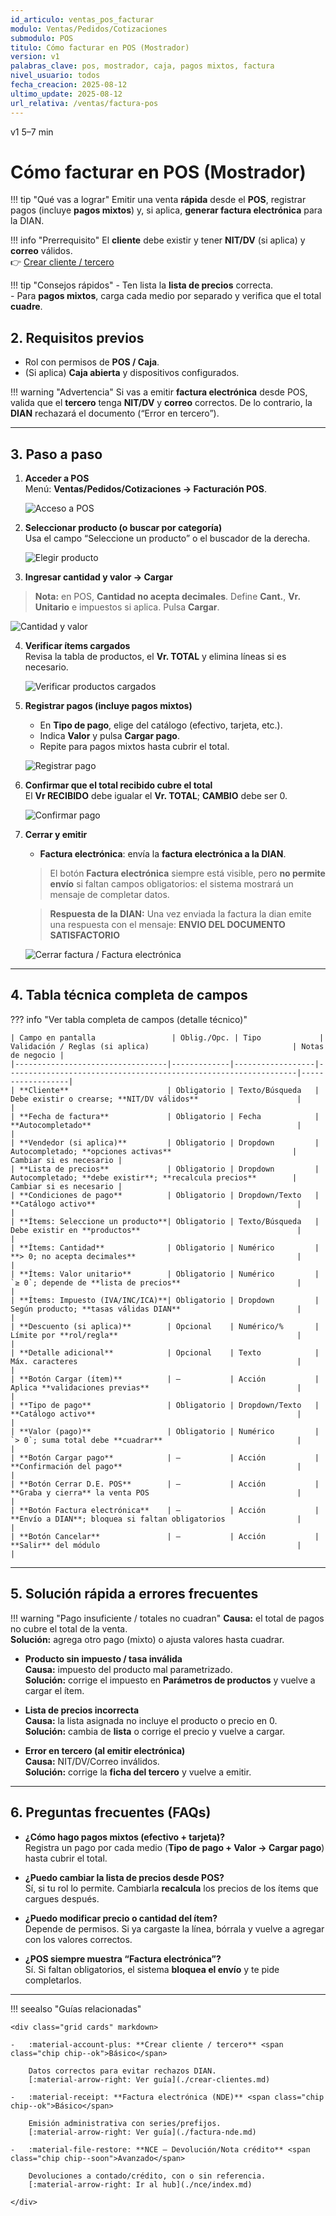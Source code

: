 ```yaml
---
id_articulo: ventas_pos_facturar
modulo: Ventas/Pedidos/Cotizaciones
submodulo: POS
titulo: Cómo facturar en POS (Mostrador)
version: v1
palabras_clave: pos, mostrador, caja, pagos mixtos, factura
nivel_usuario: todos
fecha_creacion: 2025-08-12
ultimo_update: 2025-08-12
url_relativa: /ventas/factura-pos
---
```

<p class="chips">
  <span class="chip chip--ok">v1</span>
  <span class="chip chip--new">5–7 min</span>
</p>

# Cómo facturar en POS (Mostrador)

!!! tip "Qué vas a lograr"
    Emitir una venta **rápida** desde el **POS**, registrar pagos (incluye **pagos mixtos**) y, si aplica, **generar factura electrónica** para la DIAN. 

!!! info "Prerrequisito"
    El **cliente** debe existir y tener **NIT/DV** (si aplica) y **correo** válidos.  
    👉 [Crear cliente / tercero](./crear-clientes.md)

!!! tip "Consejos rápidos"
    - Ten lista la **lista de precios** correcta.  
    - Para **pagos mixtos**, carga cada medio por separado y verifica que el total **cuadre**.


## 2. Requisitos previos
- Rol con permisos de **POS / Caja**.
- (Si aplica) **Caja abierta** y dispositivos configurados.

!!! warning "Advertencia"
    Si vas a emitir **factura electrónica** desde POS, valida que el **tercero** tenga **NIT/DV** y **correo** correctos. De lo contrario, la **DIAN** rechazará el documento (“Error en tercero”).

---

## 3. Paso a paso

1) **Acceder a POS**  
   Menú: **Ventas/Pedidos/Cotizaciones → Facturación POS**.  

   ![Acceso a POS](../../../assets/img/POS/1_Acceso-al-modulo.png)

2) **Seleccionar producto (o buscar por categoría)**  
   Usa el campo “Seleccione un producto” o el buscador de la derecha. 

   ![Elegir producto](../../../assets/img/POS/2_Elegir-producto.png)

3) **Ingresar cantidad y valor → Cargar**  
  > **Nota:** en POS, **Cantidad no acepta decimales**.
   Define **Cant.**, **Vr. Unitario** e impuestos si aplica. Pulsa **Cargar**.  

   ![Cantidad y valor](../../../assets/img/POS/3_Cantidad-y-valor.png)

4) **Verificar ítems cargados**  
   Revisa la tabla de productos, el **Vr. TOTAL** y elimina líneas si es necesario.  

   ![Verificar productos cargados](../../../assets/img/POS/4_Verificar-productos-cargados.png)

5) **Registrar pagos (incluye pagos mixtos)**  
   - En **Tipo de pago**, elige del catálogo (efectivo, tarjeta, etc.).  
   - Indica **Valor** y pulsa **Cargar pago**.  
   - Repite para pagos mixtos hasta cubrir el total.  

   ![Registrar pago](../../../assets/img/POS/5_Pago.png)

6) **Confirmar que el total recibido cubre el total**  
   El **Vr RECIBIDO** debe igualar el **Vr. TOTAL**; **CAMBIO** debe ser 0.  

   ![Confirmar pago](../../../assets/img/POS/6_Confirmar-pago.png)

7) **Cerrar y emitir**  
    
   - **Factura electrónica**: envía la **factura electrónica a la DIAN**.  
   > El botón **Factura electrónica** siempre está visible, pero **no permite envío** si faltan campos obligatorios: el sistema mostrará un mensaje de completar datos.

    > **Respuesta de la DIAN:** Una vez enviada la factura la dian emite una respuesta con el mensaje: **ENVIO DEL DOCUMENTO SATISFACTORIO**  

   ![Cerrar factura / Factura electrónica](../../../assets/img/POS/7_Cerrar-factura.png)

---

## 4. Tabla técnica completa de campos

??? info "Ver tabla completa de campos (detalle técnico)"

    | Campo en pantalla                 | Oblig./Opc. | Tipo             | Validación / Reglas (si aplica)                                | Notas de negocio |
    |----------------------------------|-------------|------------------|-----------------------------------------------------------------|------------------|
    | **Cliente**                      | Obligatorio | Texto/Búsqueda   | Debe existir o crearse; **NIT/DV válidos**                      |                  |
    | **Fecha de factura**             | Obligatorio | Fecha            | **Autocompletado**                                              |                  |
    | **Vendedor (si aplica)**         | Obligatorio | Dropdown         | Autocompletado; **opciones activas**                           | Cambiar si es necesario |
    | **Lista de precios**             | Obligatorio | Dropdown         | Autocompletado; **debe existir**; **recalcula precios**        | Cambiar si es necesario |
    | **Condiciones de pago**          | Obligatorio | Dropdown/Texto   | **Catálogo activo**                                             |                  |
    | **Ítems: Seleccione un producto**| Obligatorio | Texto/Búsqueda   | Debe existir en **productos**                                   |                  |
    | **Ítems: Cantidad**              | Obligatorio | Numérico         | **> 0; no acepta decimales**                                    |                  |
    | **Ítems: Valor unitario**        | Obligatorio | Numérico         | `≥ 0`; depende de **lista de precios**                          |                  |
    | **Ítems: Impuesto (IVA/INC/ICA)**| Obligatorio | Dropdown         | Según producto; **tasas válidas DIAN**                          |                  |
    | **Descuento (si aplica)**        | Opcional    | Numérico/%       | Límite por **rol/regla**                                        |                  |
    | **Detalle adicional**            | Opcional    | Texto            | Máx. caracteres                                                 |                  |
    | **Botón Cargar (ítem)**          | —           | Acción           | Aplica **validaciones previas**                                 |                  |
    | **Tipo de pago**                 | Obligatorio | Dropdown/Texto   | **Catálogo activo**                                             |                  |
    | **Valor (pago)**                 | Obligatorio | Numérico         | `> 0`; suma total debe **cuadrar**                              |                  |
    | **Botón Cargar pago**            | —           | Acción           | **Confirmación del pago**                                       |                  |
    | **Botón Cerrar D.E. POS**        | —           | Acción           | **Graba y cierra** la venta POS                                 |                  |
    | **Botón Factura electrónica**    | —           | Acción           | **Envío a DIAN**; bloquea si faltan obligatorios                |                  |
    | **Botón Cancelar**               | —           | Acción           | **Salir** del módulo                                            |                  |

---

## 5. Solución rápida a errores frecuentes

!!! warning "Pago insuficiente / totales no cuadran"
    **Causa:** el total de pagos no cubre el total de la venta.  
    **Solución:** agrega otro pago (mixto) o ajusta valores hasta cuadrar.

- **Producto sin impuesto / tasa inválida**  
  **Causa:** impuesto del producto mal parametrizado.  
  **Solución:** corrige el impuesto en **Parámetros de productos** y vuelve a cargar el ítem.

- **Lista de precios incorrecta**  
  **Causa:** la lista asignada no incluye el producto o precio en 0.  
  **Solución:** cambia de **lista** o corrige el precio y vuelve a cargar.

- **Error en tercero (al emitir electrónica)**  
  **Causa:** NIT/DV/Correo inválidos.  
  **Solución:** corrige la **ficha del tercero** y vuelve a emitir.

---

## 6. Preguntas frecuentes (FAQs)

- **¿Cómo hago pagos mixtos (efectivo + tarjeta)?**  
  Registra un pago por cada medio (**Tipo de pago + Valor → Cargar pago**) hasta cubrir el total.

- **¿Puedo cambiar la lista de precios desde POS?**  
  Sí, si tu rol lo permite. Cambiarla **recalcula** los precios de los ítems que cargues después.

- **¿Puedo modificar precio o cantidad del ítem?**  
  Depende de permisos. Si ya cargaste la línea, bórrala y vuelve a agregar con los valores correctos.

- **¿POS siempre muestra “Factura electrónica”?**  
  Sí. Si faltan obligatorios, el sistema **bloquea el envío** y te pide completarlos.

---
!!! seealso "Guías relacionadas"

    <div class="grid cards" markdown>

    -   :material-account-plus: **Crear cliente / tercero** <span class="chip chip--ok">Básico</span>

        Datos correctos para evitar rechazos DIAN.
        [:material-arrow-right: Ver guía](./crear-clientes.md)

    -   :material-receipt: **Factura electrónica (NDE)** <span class="chip chip--ok">Básico</span>

        Emisión administrativa con series/prefijos.
        [:material-arrow-right: Ver guía](./factura-nde.md)

    -   :material-file-restore: **NCE – Devolución/Nota crédito** <span class="chip chip--soon">Avanzado</span>
    
        Devoluciones a contado/crédito, con o sin referencia.
        [:material-arrow-right: Ir al hub](./nce/index.md)

    </div>